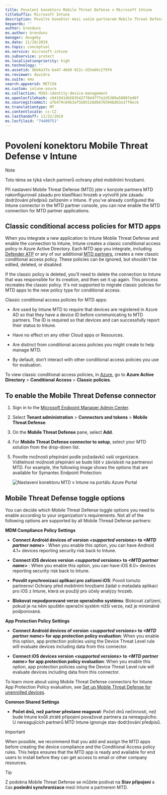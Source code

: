 ```yaml
---
title: Povolení konektoru Mobile Threat Defense v Microsoft Intune
titleSuffix: Microsoft Intune
description: Povolte konektor mezi vaším partnerem Mobile Threat Defense (MTD) a Microsoft Intune.
keywords: ''
author: brenduns
ms.author: brenduns
manager: dougeby
ms.date: 11/19/2019
ms.topic: conceptual
ms.service: microsoft-intune
ms.subservice: protect
ms.localizationpriority: high
ms.technology: ''
ms.assetid: dbb6a37e-ba47-4b69-922c-d25e66c279f6
ms.reviewer: davidra
ms.suite: ems
search.appverid: MET150
ms.custom: intune-azure
ms.collection: M365-identity-device-management
ms.openlocfilehash: c041941db583542f704477fe2d5389a58007ed0f
ms.sourcegitcommit: a7b479c84b3af5b85528db676594bdb3a1ff6ec6
ms.translationtype: MT
ms.contentlocale: cs-CZ
ms.lasthandoff: 11/22/2019
ms.locfileid: "74409751"
---
```

# <a name="enable-the-mobile-threat-defense-connector-in-intune"></a>Povolení konektoru Mobile Threat Defense v Intune

> [!NOTE]
> Toto téma se týká všech partnerů ochrany před mobilními hrozbami.

Při nastavení Mobile Threat Defense (MTD) jste v konzole partnera MTD nakonfigurovali zásadu pro klasifikaci hrozeb a vytvořili jste zásadu dodržování předpisů zařízením v Intune. If you've already configured the Intune connector in the MTD partner console, you can now enable the MTD connection for MTD partner applications.

## <a name="classic-conditional-access-policies-for-mtd-apps"></a>Classic conditional access policies for MTD apps

When you integrate a new application to Intune Mobile Threat Defense and enable the connection to Intune, Intune creates a classic conditional access policy in Azure Active Directory. Each MTD app you integrate, including [Defender ATP](advanced-threat-protection.md) or any of our additional [MTD partners](mobile-threat-defense.md#mobile-threat-defense-partners), creates a new classic conditional access policy. These policies can be ignored, but shouldn't be edited, deleted, or disabled.

If the classic policy is deleted, you'll need to delete the connection to Intune that was responsible for its creation, and then set it up again. This process recreates the classic policy. It's not supported to migrate classic policies for MTD apps to the new policy type for conditional access.

Classic conditional access policies for MTD apps:

- Are used by Intune MTD to require that devices are registered in Azure AD so that they have a device ID before communicating to MTD partners. The ID is required so that devices and can successfully report their status to Intune.

- Have no effect on any other Cloud apps or Resources.

- Are distinct from conditional access policies you might create to help manage MTD.

- By default, don’t interact with other conditional access policies you use for evaluation.

To view classic conditional access policies, in [Azure](https://portal.azure.com/#home), go to **Azure Active Directory** > **Conditional Access** > **Classic policies**.

## <a name="to-enable-the-mobile-threat-defense-connector"></a>To enable the Mobile Threat Defense connector

1. Sign in to the [Microsoft Endpoint Manager Admin Center](https://go.microsoft.com/fwlink/?linkid=2109431).

2. Select **Tenant administration** > **Connectors and tokens** > **Mobile Threat Defense**.

3. On the **Mobile Threat Defense** pane, select **Add**.

4. For **Mobile Threat Defense connector to setup**, select your MTD solution from the drop-down list.

5. Povolte možnosti přepínání podle požadavků vaší organizace. Viditelnost možností přepínání se bude lišit v závislosti na partnerovi MTD.  For example, the following image shows the options that are available for Symantec Endpoint Protection:

   ![Nastavení konektoru MTD v Intune na portálu Azure Portal](./media/mtd-connector-enable/enable-mtd-connector-1.png)

## <a name="mobile-threat-defense-toggle-options"></a>Mobile Threat Defense toggle options

You can decide which Mobile Threat Defense toggle options you need to enable according to your organization's requirements. Not all of the following options are supported by all Mobile Thread Defense partners:

**MDM Compliance Policy Settings**

- **Connect Android devices of version _\<supported versions>_ to _\<MTD partner name>_** : When you enable this option, you can have Android 4.1+ devices reporting security risk back to Intune.

- **Connect iOS devices version _\<supported versions>_ to _\<MTD partner name>_** : When you enable this option, you can have iOS 8.0+ devices reporting security risk back to Intune.

- **Povolit synchronizaci aplikací pro zařízení iOS**: Povolí tomuto partnerovi Ochrany před mobilními hrozbami žádat o metadata aplikací pro iOS z Intune, která se použijí pro účely analýzy hrozeb.

- **Blokovat nepodporované verze operačního systému**: Blokovat zařízení, pokud je na něm spuštěn operační systém nižší verze, než je minimálně podporovaná.

**App Protection Policy Settings**

- **Connect Android devices of version *\<supported versions>* to *\<MTD partner name>* for app protection policy evaluation**: When you enable this option, app protection policies using the Device Threat Level rule will evaluate devices including data from this connector.

- **Connect iOS devices version *\<supported versions>* to *\<MTD partner name>* for app protection policy evaluation**: When you enable this option, app protection policies using the Device Threat Level rule will evaluate devices including data from this connector.

To learn more about using Mobile Threat Defense connectors for Intune App Protection Policy evaluation, see [Set up Mobile Threat Defense for unenrolled devices](~/protect/mtd-enable-unenrolled-devices.md).

**Common Shared Settings**

- **Počet dnů, než partner přestane reagovat**: Počet dnů nečinnosti, než bude Intune kvůli ztrátě připojení považovat partnera za nereagujícího. U nereagujících partnerů MTD Intune ignoruje stav dodržování předpisů.

> [!IMPORTANT]
> When possible, we recommend that you add and assign the MTD apps before creating the device compliance and the Conditional Access policy rules. This helps ensures that the MTD app is ready and available for end users to install before they can get access to email or other company resources.

> [!TIP]
> Z podokna Mobile Threat Defense se můžete podívat na **Stav připojení** a čas **poslední synchronizace** mezi Intune a partnerem MTD.

